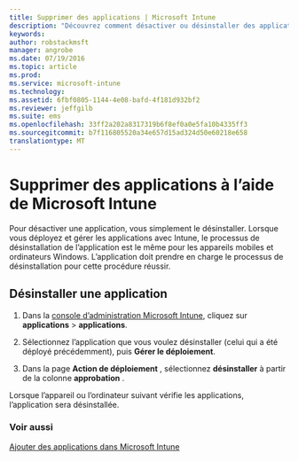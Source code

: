 ```yaml
---
title: Supprimer des applications | Microsoft Intune
description: "Découvrez comment désactiver ou désinstaller des applications à l’aide Intune."
keywords: 
author: robstackmsft
manager: angrobe
ms.date: 07/19/2016
ms.topic: article
ms.prod: 
ms.service: microsoft-intune
ms.technology: 
ms.assetid: 6fbf0805-1144-4e08-bafd-4f181d932bf2
ms.reviewer: jeffgilb
ms.suite: ems
ms.openlocfilehash: 33ff2a202a8317319b6f8ef0a0e5fa10b4335ff3
ms.sourcegitcommit: b7f116805520a34e657d15ad324d50e60218e658
translationtype: MT
---
```

# Supprimer des applications à l’aide de Microsoft Intune

Pour désactiver une application, vous simplement le désinstaller. Lorsque vous déployez et gérer les applications avec Intune, le processus de désinstallation de l’application est le même pour les appareils mobiles et ordinateurs Windows. L’application doit prendre en charge le processus de désinstallation pour cette procédure réussir.

## Désinstaller une application

1.  Dans la [console d’administration Microsoft Intune](https://manage.microsoft.com), cliquez sur **applications** &gt; **applications**.

2.  Sélectionnez l’application que vous voulez désinstaller (celui qui a été déployé précédemment), puis **Gérer le déploiement**.

3.  Dans la page **Action de déploiement** , sélectionnez **désinstaller** à partir de la colonne **approbation** .

Lorsque l’appareil ou l’ordinateur suivant vérifie les applications, l’application sera désinstallée.

### Voir aussi
[Ajouter des applications dans Microsoft Intune](add-apps.md)
